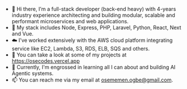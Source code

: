 - 👋 Hi there, I’m a full-stack developer (back-end heavy) with 4-years industry experience architecting and building modular, scalable and performant microservices and web applications.
- 👀 My stack includes Node, Express, PHP, Laravel, Python, React, Next and Vue.
- ☁️ I’ve worked extensively with the AWS cloud platform integrating service like EC2, Lambda, S3, RDS, ELB, SQS and others.
- 🌱 You can take a look at some of my projects at https://osecodes.vercel.app
- 🚀 Currently, I'm engrossed in learning all I can about and building AI Agentic systems.
- 📫 You can reach me via my email at osememen.ogbe@gmail.com.

<!---
oseogbe/oseogbe is a ✨ special ✨ repository because its `README.md` (this file) appears on your GitHub profile.
You can click the Preview link to take a look at your changes.
--->
